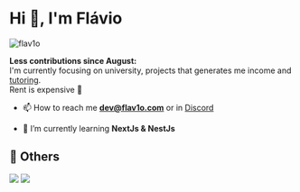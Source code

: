 <h1>Hi 👋, I'm Flávio</h1>

<p align="left"> <img src="https://komarev.com/ghpvc/?username=flav1o&label=Profile%20views&color=0e75b6&style=flat" alt="flav1o" /> </p>

**Less contributions since August:**
<br />
I'm currently focusing on university, projects that generates me income and [tutoring](https://discordapp.com/users/860174843412217916](https://www.superprof.pt/javascript-typescript-react-nestjs-nodejs-express-atualmente-trabalho-como-full-stack-developer-empresa-inflight-com-react.html)).
<br />
Rent is expensive 🤣

- 📫 How to reach me **dev@flav1o.com** or in [Discord](https://discordapp.com/users/860174843412217916)

- 🌱 I’m currently learning **NextJs & NestJs**


## 🧾 Others
<a href="https://gitlab.com/flav1o"><img src="https://img.shields.io/badge/-Fl%C3%A1vio_Costa_[@flav1o]-c14438?color=F4F4F5&style=flat&logo=gitlab&logoColor=black&link=https://gitlab.com/flav1o" /></a>
<a href="https://www.linkedin.com/in/flav1o/"><img src="https://img.shields.io/badge/-Fl%C3%A1vio_Costa_[@flav1o]-c14438?color=F4F4F5&style=flat&logo=linkedin&logoColor=black&link=https://www.linkedin.com/in/flav1o/" /></a>
